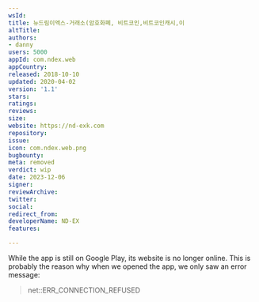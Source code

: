 ```yaml
---
wsId: 
title: 뉴드림이엑스-거래소(암호화폐, 비트코인,비트코인캐시,이
altTitle: 
authors:
- danny
users: 5000
appId: com.ndex.web
appCountry: 
released: 2018-10-10
updated: 2020-04-02
version: '1.1'
stars: 
ratings: 
reviews: 
size: 
website: https://nd-exk.com
repository: 
issue: 
icon: com.ndex.web.png
bugbounty: 
meta: removed
verdict: wip
date: 2023-12-06
signer: 
reviewArchive: 
twitter: 
social: 
redirect_from: 
developerName: ND-EX
features: 

---
```


While the app is still on Google Play, its website is no longer online. This is probably the reason why when we opened the app, we only saw an error message:

> net::ERR_CONNECTION_REFUSED
